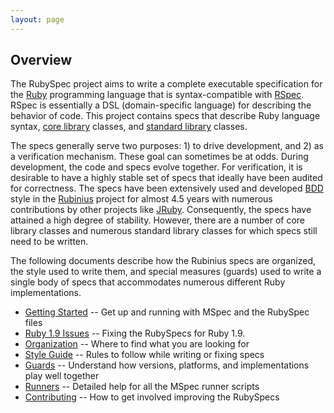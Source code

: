 ```yaml
---
layout: page
---
```


## Overview

The RubySpec project aims to write a complete executable specification for the
[Ruby](http://ruby-lang.org) programming language that is syntax-compatible
with [RSpec](http://rspec.info). RSpec is essentially a DSL (domain-specific
language) for describing the behavior of code. This project contains specs
that describe Ruby language syntax, [core library](http://ruby-doc.org/core)
classes, and [standard library](http://ruby-doc.org/stdlib) classes.

The specs generally serve two purposes: 1) to drive development, and 2) as a
verification mechanism. These goal can sometimes be at odds. During
development, the code and specs evolve together. For verification, it is
desirable to have a highly stable set of specs that ideally have been audited
for correctness. The specs have been extensively used and developed
[BDD](http://behaviour-driven.org/) style in the [Rubinius](http://rubini.us)
project for almost 4.5 years with numerous contributions by other projects
like [JRuby](http://jruby.org/). Consequently, the specs have
attained a high degree of stability. However, there are a number of core
library classes and numerous standard library classes for which specs still
need to be written.

The following documents describe how the Rubinius specs are organized, the
style used to write them, and special measures (guards) used to write a single
body of specs that accommodates numerous different Ruby implementations.

* [Getting Started](/getting_started/) -- Get up and running with MSpec and the RubySpec files
* [Ruby 1.9 Issues](/ruby-1.9-issues/) -- Fixing the RubySpecs for Ruby 1.9.
* [Organization](/organization/) -- Where to find what you are looking for
* [Style Guide](/style_guide/) -- Rules to follow while writing or fixing specs
* [Guards](/guards/) -- Understand how versions, platforms, and implementations play well together
* [Runners](/runners/) -- Detailed help for all the MSpec runner scripts
* [Contributing](/contributing/) -- How to get involved improving the RubySpecs
